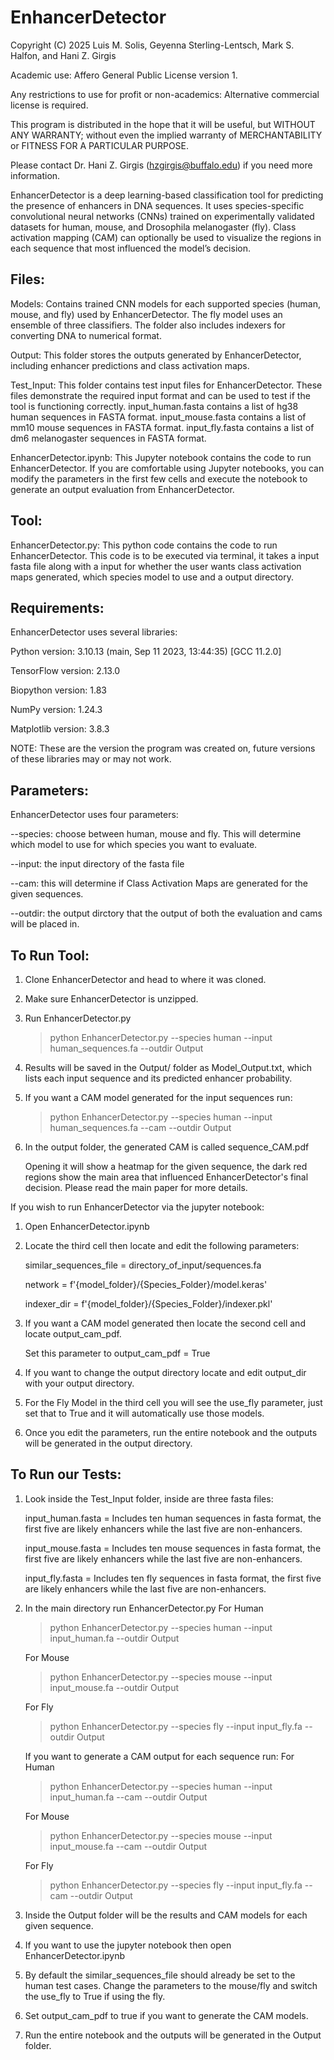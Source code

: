 # EnhancerDetector

Copyright (C) 2025 Luis M. Solis, Geyenna Sterling-Lentsch, Mark S. Halfon, and Hani Z. Girgis

Academic use: Affero General Public License version 1.

Any restrictions to use for profit or non-academics: Alternative commercial license is required.

This program is distributed in the hope that it will be useful, but WITHOUT ANY WARRANTY; without even the implied warranty of MERCHANTABILITY or FITNESS FOR A PARTICULAR PURPOSE.

Please contact Dr. Hani Z. Girgis (hzgirgis@buffalo.edu) if you need more information.

EnhancerDetector is a deep learning-based classification tool for predicting the presence of enhancers in DNA sequences. It uses species-specific convolutional neural networks (CNNs) trained on experimentally validated datasets for human, mouse, and Drosophila melanogaster (fly). Class activation mapping (CAM) can optionally be used to visualize the regions in each sequence that most influenced the model’s decision.

## Files:
Models: Contains trained CNN models for each supported species (human, mouse, and fly) used by EnhancerDetector. The fly model uses an ensemble of three classifiers. The folder also includes indexers for converting DNA to numerical format.

Output: This folder stores the outputs generated by EnhancerDetector, including enhancer predictions and class activation maps.

Test_Input: This folder contains test input files for EnhancerDetector. These files demonstrate the required input format and can be used to test if the tool is functioning correctly. input_human.fasta contains a list of hg38 human sequences in FASTA format. input_mouse.fasta contains a list of mm10 mouse sequences in FASTA format. input_fly.fasta contains a list of dm6 melanogaster sequences in FASTA format.

EnhancerDetector.ipynb: This Jupyter notebook contains the code to run EnhancerDetector. If you are comfortable using Jupyter notebooks, you can modify the parameters in the first few cells and execute the notebook to generate an output evaluation from EnhancerDetector.

## Tool:
EnhancerDetector.py: This python code contains the code to run EnhancerDetector. This code is to be executed via terminal, it takes a input fasta file along with a input for whether the user wants class activation maps generated, which species model to use and a output directory.

## Requirements:
EnhancerDetector uses several libraries:

Python version: 3.10.13 (main, Sep 11 2023, 13:44:35) [GCC 11.2.0]

TensorFlow version: 2.13.0

Biopython version: 1.83

NumPy version: 1.24.3

Matplotlib version: 3.8.3

NOTE: These are the version the program was created on, future versions of these libraries may or may not work.

## Parameters:
EnhancerDetector uses four parameters:

--species: choose between human, mouse and fly. This will determine which model to use for which species you want to evaluate.

--input: the input directory of the fasta file

--cam: this will determine if Class Activation Maps are generated for the given sequences.

--outdir: the output dirctory that the output of both the evaluation and cams will be placed in.

## To Run Tool:
1. Clone EnhancerDetector and head to where it was cloned.

2. Make sure EnhancerDetector is unzipped.

3. Run EnhancerDetector.py
   > python EnhancerDetector.py --species human --input human_sequences.fa --outdir Output

4. Results will be saved in the Output/ folder as Model_Output.txt, which lists each input sequence and its predicted enhancer probability.

5. If you want a CAM model generated for the input sequences run:
   > python EnhancerDetector.py --species human --input human_sequences.fa --cam --outdir Output

6. In the output folder, the generated CAM is called sequence_CAM.pdf

   Opening it will show a heatmap for the given sequence, the dark red regions show the main area that influenced EnhancerDetector's final decision. Please read the main paper for more details.

If you wish to run EnhancerDetector via the jupyter notebook:

1. Open EnhancerDetector.ipynb

2. Locate the third cell then locate and edit the following parameters:

   similar_sequences_file = directory_of_input/sequences.fa
   
   network = f'{model_folder}/{Species_Folder}/model.keras'
   
   indexer_dir      = f'{model_folder}/{Species_Folder}/indexer.pkl'

4. If you want a CAM model generated then locate the second cell and locate output_cam_pdf.

    Set this parameter to output_cam_pdf = True

5. If you want to change the output directory locate and edit output_dir with your output directory.

6. For the Fly Model in the third cell you will see the use_fly parameter, just set that to True and it will automatically use those models.

7. Once you edit the parameters, run the entire notebook and the outputs will be generated in the output directory.

## To Run our Tests:
1. Look inside the Test_Input folder, inside are three fasta files:

   input_human.fasta = Includes ten human sequences in fasta format, the first five are likely enhancers while the last five are non-enhancers.

   input_mouse.fasta = Includes ten mouse sequences in fasta format, the first five are likely enhancers while the last five are non-enhancers.

   input_fly.fasta = Includes ten fly sequences in fasta format, the first five are likely enhancers while the last five are non-enhancers.

3. In the main directory run EnhancerDetector.py
   For Human
   > python EnhancerDetector.py --species human --input input_human.fa --outdir Output

   For Mouse
   > python EnhancerDetector.py --species mouse --input input_mouse.fa --outdir Output

   For Fly
   > python EnhancerDetector.py --species fly --input input_fly.fa --outdir Output

   If you want to generate a CAM output for each sequence run:
   For Human
   > python EnhancerDetector.py --species human --input input_human.fa --cam --outdir Output

   For Mouse
   > python EnhancerDetector.py --species mouse --input input_mouse.fa --cam --outdir Output

   For Fly
   > python EnhancerDetector.py --species fly --input input_fly.fa --cam --outdir Output

5. Inside the Output folder will be the results and CAM models for each given sequence.

6. If you want to use the jupyter notebook then open EnhancerDetector.ipynb

7. By default the similar_sequences_file should already be set to the human test cases. Change the parameters to the mouse/fly and switch the use_fly to True if using the fly.

8. Set output_cam_pdf to true if you want to generate the CAM models.

9. Run the entire notebook and the outputs will be generated in the Output folder.
